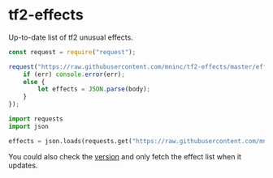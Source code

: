 # tf2-effects

Up-to-date list of tf2 unusual effects.

```js
const request = require("request");

request("https://raw.githubusercontent.com/mninc/tf2-effects/master/effects.json", function(err, response, body) {
    if (err) console.error(err);
    else {
        let effects = JSON.parse(body);
    }
});
```

```py
import requests
import json

effects = json.loads(requests.get("https://raw.githubusercontent.com/mninc/tf2-effects/master/effects.json").text)
```

You could also check the [version](https://raw.githubusercontent.com/mninc/tf2-effects/master/__version__) and only fetch the effect list when it updates.
